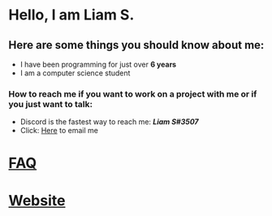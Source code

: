 # Hello, I am **Liam S.**
## Here are some things you should know about me:
 - I have been programming for just over **6 years**
 - I am a computer science student
### How to reach me if you want to work on a project with me or if you just want to talk:
 - Discord is the fastest way to reach me: _**Liam S#3507**_
 - Click: [Here](mailto:contact@liamsc.net) to email me


# [FAQ](https://liamsc.net/faq)
# [Website](https://liamsc.net/)
